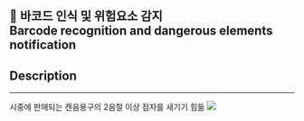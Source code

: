 :triangular_flag_on_post: 바코드 인식 및 위험요소 감지 <br>
Barcode recognition and dangerous elements notification
-----------------------------------------------------------------------------------------------
## Description
-----------------------------------------------------------------------------------------------
시중에 판매되는 캔음용구의 2음절 이상 점자를 새기기 힘듦
<img src="https://img.shields.io/badge/python-3776AB?style=for-the-badge&logo=python&logoColor=white">
